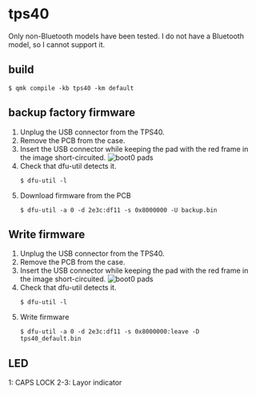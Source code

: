 # tps40
Only non-Bluetooth models have been tested.
I do not have a Bluetooth model, so I cannot support it.

## build
```
$ qmk compile -kb tps40 -km default
```

## backup factory firmware
1. Unplug the USB connector from the TPS40.
2. Remove the PCB from the case.
3. Insert the USB connector while keeping the pad with the red frame in the image short-circuited.
   ![boot0 pads](./boot0.png)
4. Check that dfu-util detects it.
   ```
   $ dfu-util -l
   ```
5. Download firmware from the PCB
   ```
   $ dfu-util -a 0 -d 2e3c:df11 -s 0x8000000 -U backup.bin
   ```

## Write firmware
1. Unplug the USB connector from the TPS40.
2. Remove the PCB from the case.
3. Insert the USB connector while keeping the pad with the red frame in the image short-circuited.
   ![boot0 pads](./boot0.png)
4. Check that dfu-util detects it.
   ```
   $ dfu-util -l
   ```
5. Write firmware
   ```
   $ dfu-util -a 0 -d 2e3c:df11 -s 0x8000000:leave -D tps40_default.bin
   ```

## LED
1: CAPS LOCK
2-3: Layor indicator